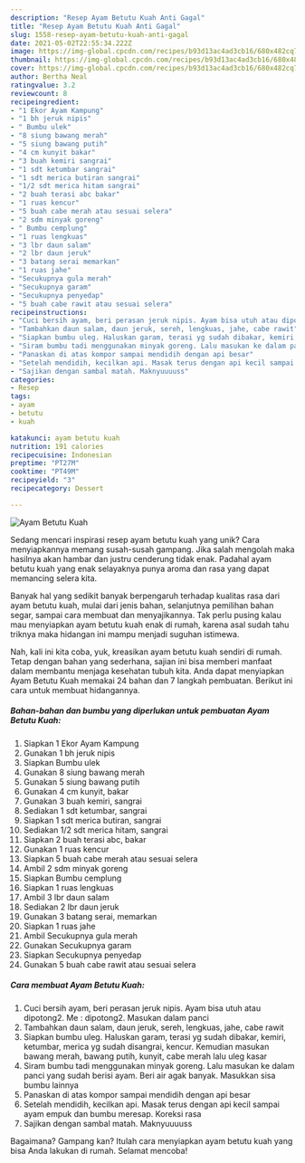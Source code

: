 ```yaml
---
description: "Resep Ayam Betutu Kuah Anti Gagal"
title: "Resep Ayam Betutu Kuah Anti Gagal"
slug: 1558-resep-ayam-betutu-kuah-anti-gagal
date: 2021-05-02T22:55:34.222Z
image: https://img-global.cpcdn.com/recipes/b93d13ac4ad3cb16/680x482cq70/ayam-betutu-kuah-foto-resep-utama.jpg
thumbnail: https://img-global.cpcdn.com/recipes/b93d13ac4ad3cb16/680x482cq70/ayam-betutu-kuah-foto-resep-utama.jpg
cover: https://img-global.cpcdn.com/recipes/b93d13ac4ad3cb16/680x482cq70/ayam-betutu-kuah-foto-resep-utama.jpg
author: Bertha Neal
ratingvalue: 3.2
reviewcount: 8
recipeingredient:
- "1 Ekor Ayam Kampung"
- "1 bh jeruk nipis"
- " Bumbu ulek"
- "8 siung bawang merah"
- "5 siung bawang putih"
- "4 cm kunyit bakar"
- "3 buah kemiri sangrai"
- "1 sdt ketumbar sangrai"
- "1 sdt merica butiran sangrai"
- "1/2 sdt merica hitam sangrai"
- "2 buah terasi abc bakar"
- "1 ruas kencur"
- "5 buah cabe merah atau sesuai selera"
- "2 sdm minyak goreng"
- " Bumbu cemplung"
- "1 ruas lengkuas"
- "3 lbr daun salam"
- "2 lbr daun jeruk"
- "3 batang serai memarkan"
- "1 ruas jahe"
- "Secukupnya gula merah"
- "Secukupnya garam"
- "Secukupnya penyedap"
- "5 buah cabe rawit atau sesuai selera"
recipeinstructions:
- "Cuci bersih ayam, beri perasan jeruk nipis. Ayam bisa utuh atau dipotong2. Me : dipotong2. Masukan dalam panci"
- "Tambahkan daun salam, daun jeruk, sereh, lengkuas, jahe, cabe rawit"
- "Siapkan bumbu uleg. Haluskan garam, terasi yg sudah dibakar, kemiri, ketumbar, merica yg sudah disangrai, kencur. Kemudian masukan bawang merah, bawang putih, kunyit, cabe merah lalu uleg kasar"
- "Siram bumbu tadi menggunakan minyak goreng. Lalu masukan ke dalam panci yang sudah berisi ayam. Beri air agak banyak. Masukkan sisa bumbu lainnya"
- "Panaskan di atas kompor sampai mendidih dengan api besar"
- "Setelah mendidih, kecilkan api. Masak terus dengan api kecil sampai ayam empuk dan bumbu meresap. Koreksi rasa"
- "Sajikan dengan sambal matah. Maknyuuuuss"
categories:
- Resep
tags:
- ayam
- betutu
- kuah

katakunci: ayam betutu kuah 
nutrition: 191 calories
recipecuisine: Indonesian
preptime: "PT27M"
cooktime: "PT49M"
recipeyield: "3"
recipecategory: Dessert

---
```



![Ayam Betutu Kuah](https://img-global.cpcdn.com/recipes/b93d13ac4ad3cb16/680x482cq70/ayam-betutu-kuah-foto-resep-utama.jpg)

Sedang mencari inspirasi resep ayam betutu kuah yang unik? Cara menyiapkannya memang susah-susah gampang. Jika salah mengolah maka hasilnya akan hambar dan justru cenderung tidak enak. Padahal ayam betutu kuah yang enak selayaknya punya aroma dan rasa yang dapat memancing selera kita.

Banyak hal yang sedikit banyak berpengaruh terhadap kualitas rasa dari ayam betutu kuah, mulai dari jenis bahan, selanjutnya pemilihan bahan segar, sampai cara membuat dan menyajikannya. Tak perlu pusing kalau mau menyiapkan ayam betutu kuah enak di rumah, karena asal sudah tahu triknya maka hidangan ini mampu menjadi suguhan istimewa.




Nah, kali ini kita coba, yuk, kreasikan ayam betutu kuah sendiri di rumah. Tetap dengan bahan yang sederhana, sajian ini bisa memberi manfaat dalam membantu menjaga kesehatan tubuh kita. Anda dapat menyiapkan Ayam Betutu Kuah memakai 24 bahan dan 7 langkah pembuatan. Berikut ini cara untuk membuat hidangannya.

<!--inarticleads1-->

##### Bahan-bahan dan bumbu yang diperlukan untuk pembuatan Ayam Betutu Kuah:

1. Siapkan 1 Ekor Ayam Kampung
1. Gunakan 1 bh jeruk nipis
1. Siapkan  Bumbu ulek
1. Gunakan 8 siung bawang merah
1. Gunakan 5 siung bawang putih
1. Gunakan 4 cm kunyit, bakar
1. Gunakan 3 buah kemiri, sangrai
1. Sediakan 1 sdt ketumbar, sangrai
1. Siapkan 1 sdt merica butiran, sangrai
1. Sediakan 1/2 sdt merica hitam, sangrai
1. Siapkan 2 buah terasi abc, bakar
1. Gunakan 1 ruas kencur
1. Siapkan 5 buah cabe merah atau sesuai selera
1. Ambil 2 sdm minyak goreng
1. Siapkan  Bumbu cemplung
1. Siapkan 1 ruas lengkuas
1. Ambil 3 lbr daun salam
1. Sediakan 2 lbr daun jeruk
1. Gunakan 3 batang serai, memarkan
1. Siapkan 1 ruas jahe
1. Ambil Secukupnya gula merah
1. Gunakan Secukupnya garam
1. Siapkan Secukupnya penyedap
1. Gunakan 5 buah cabe rawit atau sesuai selera




<!--inarticleads2-->

##### Cara membuat Ayam Betutu Kuah:

1. Cuci bersih ayam, beri perasan jeruk nipis. Ayam bisa utuh atau dipotong2. Me : dipotong2. Masukan dalam panci
1. Tambahkan daun salam, daun jeruk, sereh, lengkuas, jahe, cabe rawit
1. Siapkan bumbu uleg. Haluskan garam, terasi yg sudah dibakar, kemiri, ketumbar, merica yg sudah disangrai, kencur. Kemudian masukan bawang merah, bawang putih, kunyit, cabe merah lalu uleg kasar
1. Siram bumbu tadi menggunakan minyak goreng. Lalu masukan ke dalam panci yang sudah berisi ayam. Beri air agak banyak. Masukkan sisa bumbu lainnya
1. Panaskan di atas kompor sampai mendidih dengan api besar
1. Setelah mendidih, kecilkan api. Masak terus dengan api kecil sampai ayam empuk dan bumbu meresap. Koreksi rasa
1. Sajikan dengan sambal matah. Maknyuuuuss




Bagaimana? Gampang kan? Itulah cara menyiapkan ayam betutu kuah yang bisa Anda lakukan di rumah. Selamat mencoba!
